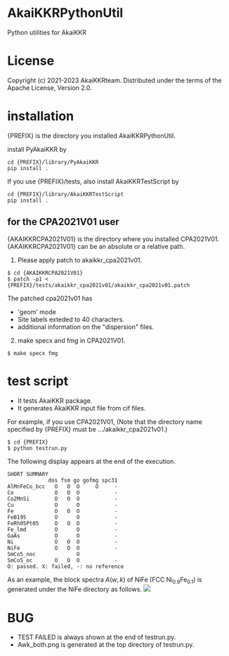 # AkaiKKRPythonUtil
Python utilities for AkaiKKR

# License

 Copyright (c) 2021-2023 AkaiKKRteam.
 Distributed under the terms of the Apache License, Version 2.0.



# installation
{PREFIX} is the directory you installed AkaiKKRPythonUtil.

install PyAkaiKKR by
```
cd {PREFIX}/library/PyAkaiKKR
pip install .
```

If you use {PREFIX}/tests, also install AkaiKKRTestScript by
```
cd {PREFIX}/library/AkaiKKRTestScript
pip install .
```

## for the CPA2021V01 user

{AKAIKKRCPA2021V01} is the directory where you installed CPA2021V01.
{AKAIKKRCPA2021V01} can be an absolute or a relative path.

1. Please apply patch to akaikkr_cpa2021v01.
```
$ cd {AKAIKKRCPA2021V01}
$ patch -p1 < {PREFIX}/tests/akaikkr_cpa2021v01/akaikkr_cpa2021v01.patch
```

The patched cpa2021v01 has 
- 'geom' mode
- Site labels exteded to 40 characters.
- additional information on the "dispersion" files.

2. make specx and fmg in CPA2021V01.
```
$ make specx fmg
```

# test script

- It tests AkaiKKR package.
- It generates AkaiKKR input file from cif files.

 
For example, if you use CPA2021V01, (Note that the directory name specified by {PREFIX} must be .../akaikkr_cpa2021v01.)
```
$ cd {PREFIX}
$ python testrun.py
```

The following display appears at the end of the execution.
```
SHORT SUMMARY
             dos fsm go gofmg spc31
AlMnFeCo_bcc   O   O  O     O     -
Co             O   O  O           -
Co2MnSi        O   O  O           -
Cu             O      O           -
Fe             O   O  O           -
FeB195         O      O           -
FeRh05Pt05     O   O  O           -
Fe_lmd         O      O           -
GaAs           O      O           -
Ni             O   O  O           -
NiFe           O   O  O           -
SmCo5_noc             O            
SmCo5_oc       O   O  O           -
O: passed. X: failed, -: no reference
```

As an example, the block spectra $A(w,k)$ of NiFe (FCC $\mathrm{Ni}_{0.9}\mathrm{Fe}_{0.1}$) is generated under the NiFe directory as follows.
![](https://github.com/nim-hrkn/AkaiKKRPythonUtil/blob/cpa2021v01_supported/fig/NiFe_Awk_all.png?raw=true)

# BUG
- TEST FAILED is always shown at the end of testrun.py.
- Awk\_both.png is generated at the top directory of testrun.py.
